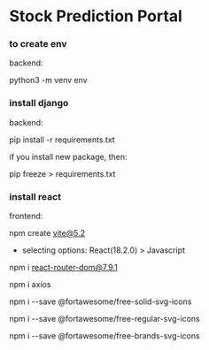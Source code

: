 # Stock Prediction Portal

### to create env
backend: 

python3 -m venv env

### install django
backend: 

pip install -r requirements.txt

if you install new package, then:

pip freeze > requirements.txt


### install react
frontend:

npm create vite@5.2

* selecting options: React(18.2.0) > Javascript

npm i react-router-dom@7.9.1

npm i axios

npm i --save @fortawesome/free-solid-svg-icons

npm i --save @fortawesome/free-regular-svg-icons

npm i --save @fortawesome/free-brands-svg-icons



